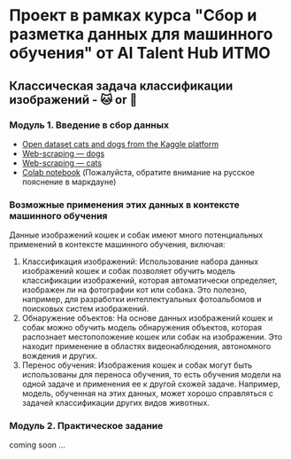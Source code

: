 # Проект в рамках курса "Сбор и разметка данных для машинного обучения" от AI Talent Hub ИТМО
## Классическая задача классификации изображений - 🐱 or 🐶
### Модуль 1. Введение в сбор данных  
- [Open dataset cats and dogs from the Kaggle platform](https://www.kaggle.com/datasets/tongpython/cat-and-dog/data)
- [Web-scraping — dogs](https://pixnio.com/ru/%25D1%2584%25D0%25BE%25D1%2582%25D0%25BE/%D0%B6%D0%B8%D0%B2%D0%BE%D1%82%D0%BD%D1%8B%D1%85/%D1%81%D0%BE%D0%B1%D0%B0%D0%BA%D0%B8) 
- [Web-scraping — cats](https://pixnio.com/ru/%25D1%2582%25D0%25B5%25D0%25B3/%D0%BA%D0%BE%D1%88%D0%BA%D0%B0)
- [Colab notebook](https://colab.research.google.com/drive/1QefrCfW0jj-GqKXbrjAlOsS6Pw4Xmdvp?usp=sharing) (Пожалуйста, обратите внимание на русское пояснение в маркдауне)
### Возможные применения этих данных в контексте машинного обучения
Данные изображений кошек и собак имеют много потенциальных применений в контексте машинного обучения, включая:
1) Классификация изображений: Использование набора данных изображений кошек и собак позволяет обучить модель классификации изображений, которая автоматически определяет, изображен ли на фотографии кот или собака. Это полезно, например, для разработки интеллектуальных фотоальбомов и поисковых систем изображений.
2) Обнаружение объектов: На основе данных изображений кошек и собак можно обучить модель обнаружения объектов, которая распознает местоположение кошек или собак на изображении. Это находит применение в областях видеонаблюдения, автономного вождения и других.
3) Перенос обучения: Изображения кошек и собак могут быть использованы для переноса обучения, то есть обучения модели на одной задаче и применения ее к другой схожей задаче. Например, модель, обученная на этих данных, может хорошо справляться с задачей классификации других видов животных.

### Модуль 2. Практическое задание
coming soon ...
